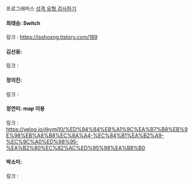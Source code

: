프로그래머스 [성격 유형 검사하기](https://school.programmers.co.kr/learn/courses/30/lessons/118666)<br>

#### 최태승: Switch
링크 : https://isshosng.tistory.com/189

#### 김선웅: 
링크 : 

#### 정의진: 
링크 :

#### 정연미: map 이용
링크 : https://velog.io/@ymj10/%ED%94%84%EB%A1%9C%EA%B7%B8%EB%9E%98%EB%A8%B8%EC%8A%A4-%EC%84%B1%EA%B2%A9-%EC%9C%A0%ED%98%95-%EA%B2%80%EC%82%AC%ED%95%98%EA%B8%B0

#### 박소미: 
링크 : 

